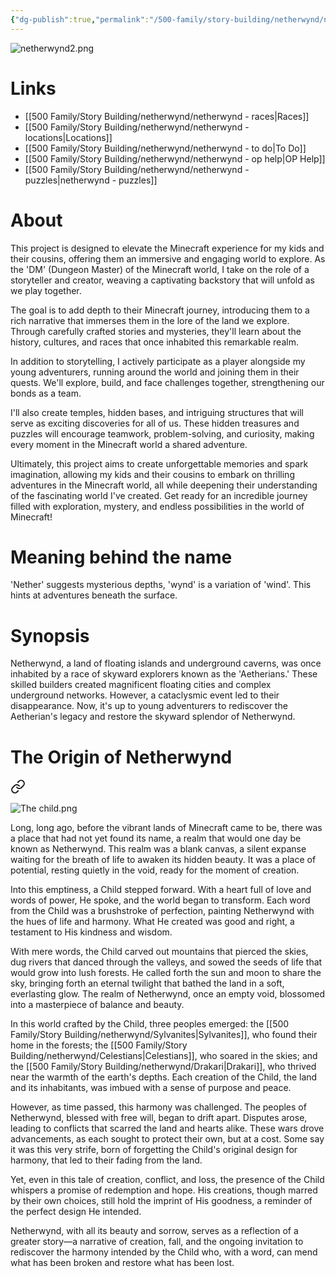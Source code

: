 ```yaml
---
{"dg-publish":true,"permalink":"/500-family/story-building/netherwynd/netherwynd/","dgPassFrontmatter":true}
---
```


![netherwynd2.png](/img/user/104%20Attachments/netherwynd2.png)
# Links
- [[500 Family/Story Building/netherwynd/netherwynd - races\|Races]]
- [[500 Family/Story Building/netherwynd/netherwynd - locations\|Locations]]
- [[500 Family/Story Building/netherwynd/netherwynd - to do\|To Do]]
- [[500 Family/Story Building/netherwynd/netherwynd - op help\|OP Help]]
- [[500 Family/Story Building/netherwynd/netherwynd - puzzles\|netherwynd - puzzles]]
# About
This project is designed to elevate the Minecraft experience for my kids and their cousins, offering them an immersive and engaging world to explore. As the 'DM' (Dungeon Master) of the Minecraft world, I take on the role of a storyteller and creator, weaving a captivating backstory that will unfold as we play together.

The goal is to add depth to their Minecraft journey, introducing them to a rich narrative that immerses them in the lore of the land we explore. Through carefully crafted stories and mysteries, they'll learn about the history, cultures, and races that once inhabited this remarkable realm.

In addition to storytelling, I actively participate as a player alongside my young adventurers, running around the world and joining them in their quests. We'll explore, build, and face challenges together, strengthening our bonds as a team.

I'll also create temples, hidden bases, and intriguing structures that will serve as exciting discoveries for all of us. These hidden treasures and puzzles will encourage teamwork, problem-solving, and curiosity, making every moment in the Minecraft world a shared adventure.

Ultimately, this project aims to create unforgettable memories and spark imagination, allowing my kids and their cousins to embark on thrilling adventures in the Minecraft world, all while deepening their understanding of the fascinating world I've created. Get ready for an incredible journey filled with exploration, mystery, and endless possibilities in the world of Minecraft!
# Meaning behind the name
'Nether' suggests mysterious depths, 'wynd' is a variation of 'wind'. This hints at adventures beneath the surface.
 
# Synopsis
Netherwynd, a land of floating islands and underground caverns, was once inhabited by a race of skyward explorers known as the 'Aetherians.' These skilled builders created magnificent floating cities and complex underground networks. However, a cataclysmic event led to their disappearance. Now, it's up to young adventurers to rediscover the Aetherian's legacy and restore the skyward splendor of Netherwynd.


# The Origin of Netherwynd

<div class="transclusion internal-embed is-loaded"><a class="markdown-embed-link" href="/500-family/story-building/netherwynd/netherwynd-the-origin-of-netherwynd/" aria-label="Open link"><svg xmlns="http://www.w3.org/2000/svg" width="24" height="24" viewBox="0 0 24 24" fill="none" stroke="currentColor" stroke-width="2" stroke-linecap="round" stroke-linejoin="round" class="svg-icon lucide-link"><path d="M10 13a5 5 0 0 0 7.54.54l3-3a5 5 0 0 0-7.07-7.07l-1.72 1.71"></path><path d="M14 11a5 5 0 0 0-7.54-.54l-3 3a5 5 0 0 0 7.07 7.07l1.71-1.71"></path></svg></a><div class="markdown-embed">





![The child.png](/img/user/104%20Attachments/The%20child.png)

Long, long ago, before the vibrant lands of Minecraft came to be, there was a place that had not yet found its name, a realm that would one day be known as Netherwynd. This realm was a blank canvas, a silent expanse waiting for the breath of life to awaken its hidden beauty. It was a place of potential, resting quietly in the void, ready for the moment of creation.

Into this emptiness, a Child stepped forward. With a heart full of love and words of power, He spoke, and the world began to transform. Each word from the Child was a brushstroke of perfection, painting Netherwynd with the hues of life and harmony. What He created was good and right, a testament to His kindness and wisdom.

With mere words, the Child carved out mountains that pierced the skies, dug rivers that danced through the valleys, and sowed the seeds of life that would grow into lush forests. He called forth the sun and moon to share the sky, bringing forth an eternal twilight that bathed the land in a soft, everlasting glow. The realm of Netherwynd, once an empty void, blossomed into a masterpiece of balance and beauty.

In this world crafted by the Child, three peoples emerged: the [[500 Family/Story Building/netherwynd/Sylvanites\|Sylvanites]], who found their home in the forests; the [[500 Family/Story Building/netherwynd/Celestians\|Celestians]], who soared in the skies; and the [[500 Family/Story Building/netherwynd/Drakari\|Drakari]], who thrived near the warmth of the earth's depths. Each creation of the Child, the land and its inhabitants, was imbued with a sense of purpose and peace.

However, as time passed, this harmony was challenged. The peoples of Netherwynd, blessed with free will, began to drift apart. Disputes arose, leading to conflicts that scarred the land and hearts alike. These wars drove advancements, as each sought to protect their own, but at a cost. Some say it was this very strife, born of forgetting the Child's original design for harmony, that led to their fading from the land.

Yet, even in this tale of creation, conflict, and loss, the presence of the Child whispers a promise of redemption and hope. His creations, though marred by their own choices, still hold the imprint of His goodness, a reminder of the perfect design He intended.

Netherwynd, with all its beauty and sorrow, serves as a reflection of a greater story—a narrative of creation, fall, and the ongoing invitation to rediscover the harmony intended by the Child who, with a word, can mend what has been broken and restore what has been lost.

</div></div>



